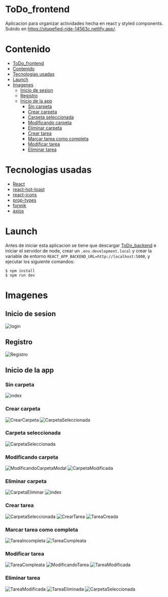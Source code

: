 # ToDo_frontend

Aplicacion para organizar actividades hecha en react y styled components. Subido en https://stupefied-ride-14563c.netlify.app/.

# Contenido

- [ToDo_frontend](#todo_frontend)
- [Contenido](#contenido)
- [Tecnologias usadas](#tecnologias-usadas)
- [Launch](#launch)
- [Imagenes](#imagenes)
  - [Inicio de sesion](#inicio-de-sesion)
  - [Registro](#registro)
  - [Inicio de la app](#inicio-de-la-app)
    - [Sin carpeta](#sin-carpeta)
    - [Crear carpeta](#crear-carpeta)
    - [Carpeta seleccionada](#carpeta-seleccionada)
    - [Modificando carpeta](#modificando-carpeta)
    - [Eliminar carpeta](#eliminar-carpeta)
    - [Crear tarea](#crear-tarea)
    - [Marcar tarea como completa](#marcar-tarea-como-completa)
    - [Modificar tarea](#modificar-tarea)
    - [Eliminar tarea](#eliminar-tarea)

# Tecnologias usadas

- [React](https://es.reactjs.org/)
- [react-hot-toast](https://react-hot-toast.com/)
- [react-icons](https://react-icons.github.io/react-icons/)
- [prop-types](https://www.npmjs.com/package/prop-types)
- [formik](https://formik.org/)
- [axios](https://axios-http.com/docs/intro)

# Launch

Antes de iniciar esta aplicacion se tiene que descargar [ToDo_backend](https://github.com/castrocarlos313/ToDo_backend) e iniciar el servidor de node, crear un `.env.development.local` y crear la variable de entorno `REACT_APP_BACKEND_URL=http://localhost:5000`, y ejecutar los siguiente comandos:

```
$ npm install
$ npm run dev
```

# Imagenes

## Inicio de sesion

![login](https://i.imgur.com/3SY8Isx.png)

## Registro

![Registro](https://i.imgur.com/Gw531qe.png)

## Inicio de la app

### Sin carpeta

![index](https://i.imgur.com/H2UG2si.png)

### Crear carpeta

![CrearCarpeta](https://i.imgur.com/415CHb8.png)
![CarpetaSeleccionada](https://i.imgur.com/XOAjwUR.png)

### Carpeta seleccionada

![CarpetaSeleccionada](https://i.imgur.com/XOAjwUR.png)

### Modificando carpeta

![ModificandoCarpetaModal](https://i.imgur.com/0dgmrkB.png)
![CarpetaModificada](https://i.imgur.com/9stgbrE.png)

### Eliminar carpeta

![CarpetaEliminar](https://i.imgur.com/9stgbrE.png)
![index](https://i.imgur.com/H2UG2si.png)

### Crear tarea

![CarpetaSeleccionada](https://i.imgur.com/XOAjwUR.png)
![CrearTarea](https://i.imgur.com/PtfOffW.png)
![TareaCreada](https://i.imgur.com/VdWf4Iw.png)

### Marcar tarea como completa

![TareaIncompleta](https://i.imgur.com/VdWf4Iw.png)
![TareaCompleata](https://i.imgur.com/xA3gagi.png)

### Modificar tarea

![TareaCompleata](https://i.imgur.com/xA3gagi.png)
![ModificandoTarea](https://i.imgur.com/E9EizIr.png)
![TareaModificada](https://i.imgur.com/lx3by8w.png)

### Eliminar tarea

![TareaModificada](https://i.imgur.com/lx3by8w.png)
![TareaEliminada](https://i.imgur.com/6RaVaGY.png)
![CarpetaSeleccionada](https://i.imgur.com/XOAjwUR.png)
